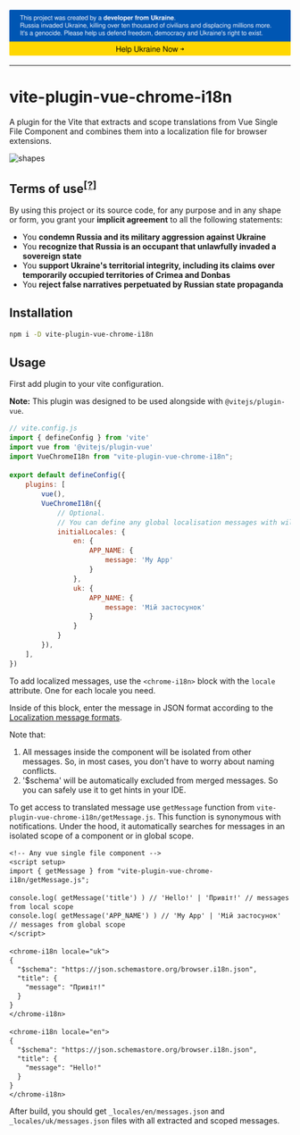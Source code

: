 [![Stand With Ukraine](https://raw.githubusercontent.com/vshymanskyy/StandWithUkraine/main/banner-direct-single.svg)](https://stand-with-ukraine.pp.ua)

---

# vite-plugin-vue-chrome-i18n

A plugin for the Vite that extracts and scope translations from Vue Single File Component and combines them into a localization file for browser extensions.

<img width="1064" alt="shapes" src="https://github.com/cawa-93/vite-plugin-vue-chrome-i18n/assets/1662812/91488ad3-3729-4748-a343-5e24f9d9235b">



## Terms of use<sup>[[?]](https://github.com/Tyrrrz/.github/blob/master/docs/why-so-political.md)</sup>

By using this project or its source code, for any purpose and in any shape or form, you grant your **implicit agreement** to all the following statements:

- You **condemn Russia and its military aggression against Ukraine**
- You **recognize that Russia is an occupant that unlawfully invaded a sovereign state**
- You **support Ukraine's territorial integrity, including its claims over temporarily occupied territories of Crimea and Donbas**
- You **reject false narratives perpetuated by Russian state propaganda**


## Installation

```bash
npm i -D vite-plugin-vue-chrome-i18n
```

## Usage

First add plugin to your vite configuration.

**Note:** This plugin was designed to be used alongside with `@vitejs/plugin-vue`.

```js
// vite.config.js
import { defineConfig } from 'vite'
import vue from '@vitejs/plugin-vue'
import VueChromeI18n from "vite-plugin-vue-chrome-i18n";

export default defineConfig({
    plugins: [
        vue(),
        VueChromeI18n({
            // Optional. 
            // You can define any global localisation messages with will be defined for all components 
            initialLocales: {
                en: {
                    APP_NAME: {
                        message: 'My App'
                    }
                },
                uk: {
                    APP_NAME: {
                        message: 'Мій застосунок'
                    }
                }
            }
        }),
    ],
})
```

To add localized messages, use the `<chrome-i18n>` block with the `locale` attribute. One for each locale you need.

Inside of this block, enter the message in JSON format according to the [Localization message formats](https://developer.chrome.com/docs/extensions/mv3/i18n-messages/).

Note that:
1. All messages inside the component will be isolated from other messages. So, in most cases, you don't have to worry about naming conflicts.
2. '$schema' will be automatically excluded from merged messages. So you can safely use it to get hints in your IDE.

To get access to translated message use `getMessage` function from `vite-plugin-vue-chrome-i18n/getMessage.js`. This function is synonymous with notifications. Under the hood, it automatically searches for messages in an isolated scope of a component or in global scope.
```vue
<!-- Any vue single file component -->
<script setup>
import { getMessage } from "vite-plugin-vue-chrome-i18n/getMessage.js";

console.log( getMessage('title') ) // 'Hello!' | 'Привіт!' // messages from local scope
console.log( getMessage('APP_NAME') ) // 'My App' | 'Мій застосунок' // messages from global scope
</script>

<chrome-i18n locale="uk">
{
  "$schema": "https://json.schemastore.org/browser.i18n.json",
  "title": {
    "message": "Привіт!"
  }
}
</chrome-i18n>

<chrome-i18n locale="en">
{
  "$schema": "https://json.schemastore.org/browser.i18n.json",
  "title": {
    "message": "Hello!"
  }
}
</chrome-i18n>
```

After build, you should get `_locales/en/messages.json` and `_locales/uk/messages.json` files with all extracted and scoped messages.
